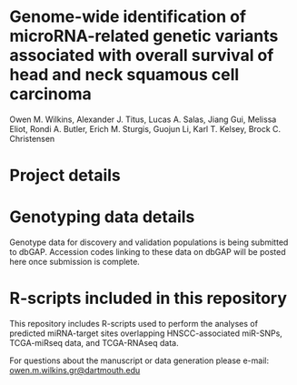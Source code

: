 # Genome-wide identification of microRNA-related genetic variants associated with overall survival of head and neck squamous cell carcinoma

Owen M. Wilkins, Alexander J. Titus, Lucas A. Salas, Jiang Gui, Melissa Eliot, Rondi A. Butler, Erich M. Sturgis, Guojun Li, Karl T. Kelsey, Brock C. Christensen

# Project details


# Genotyping data details 

Genotype data for discovery and validation populations is being submitted to dbGAP. Accession codes linking to these data on dbGAP will be posted here once submission is complete. 

# R-scripts included in this repository 

This repository includes R-scripts used to perform the analyses of predicted miRNA-target sites overlapping HNSCC-associated miR-SNPs, TCGA-miRseq data, and TCGA-RNAseq data. 

For questions about the manuscript or data generation please e-mail: owen.m.wilkins.gr@dartmouth.edu
